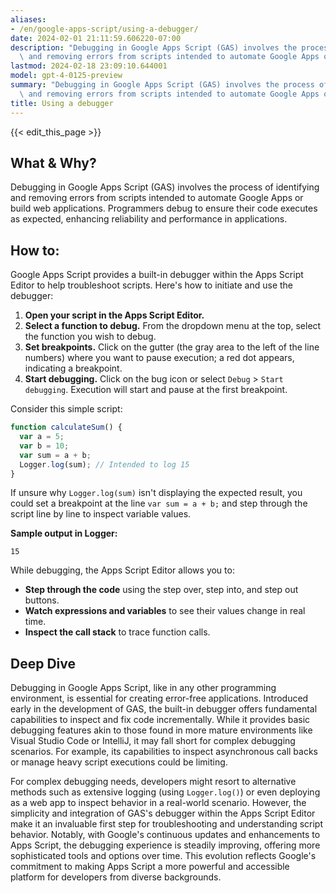 ```yaml
---
aliases:
- /en/google-apps-script/using-a-debugger/
date: 2024-02-01 21:11:59.606220-07:00
description: "Debugging in Google Apps Script (GAS) involves the process of identifying\
  \ and removing errors from scripts intended to automate Google Apps or build web\u2026"
lastmod: 2024-02-18 23:09:10.644001
model: gpt-4-0125-preview
summary: "Debugging in Google Apps Script (GAS) involves the process of identifying\
  \ and removing errors from scripts intended to automate Google Apps or build web\u2026"
title: Using a debugger
---
```


{{< edit_this_page >}}

## What & Why?

Debugging in Google Apps Script (GAS) involves the process of identifying and removing errors from scripts intended to automate Google Apps or build web applications. Programmers debug to ensure their code executes as expected, enhancing reliability and performance in applications.

## How to:

Google Apps Script provides a built-in debugger within the Apps Script Editor to help troubleshoot scripts. Here's how to initiate and use the debugger:

1. **Open your script in the Apps Script Editor.**
2. **Select a function to debug.** From the dropdown menu at the top, select the function you wish to debug.
3. **Set breakpoints.** Click on the gutter (the gray area to the left of the line numbers) where you want to pause execution; a red dot appears, indicating a breakpoint.
4. **Start debugging.** Click on the bug icon or select `Debug` > `Start debugging`. Execution will start and pause at the first breakpoint.

Consider this simple script:

```javascript
function calculateSum() {
  var a = 5;
  var b = 10;
  var sum = a + b;
  Logger.log(sum); // Intended to log 15
}
```

If unsure why `Logger.log(sum)` isn't displaying the expected result, you could set a breakpoint at the line `var sum = a + b;` and step through the script line by line to inspect variable values.

**Sample output in Logger:**

```plain
15
```

While debugging, the Apps Script Editor allows you to:

- **Step through the code** using the step over, step into, and step out buttons.
- **Watch expressions and variables** to see their values change in real time.
- **Inspect the call stack** to trace function calls.

## Deep Dive

Debugging in Google Apps Script, like in any other programming environment, is essential for creating error-free applications. Introduced early in the development of GAS, the built-in debugger offers fundamental capabilities to inspect and fix code incrementally. While it provides basic debugging features akin to those found in more mature environments like Visual Studio Code or IntelliJ, it may fall short for complex debugging scenarios. For example, its capabilities to inspect asynchronous call backs or manage heavy script executions could be limiting.

For complex debugging needs, developers might resort to alternative methods such as extensive logging (using `Logger.log()`) or even deploying as a web app to inspect behavior in a real-world scenario. However, the simplicity and integration of GAS's debugger within the Apps Script Editor make it an invaluable first step for troubleshooting and understanding script behavior. Notably, with Google's continuous updates and enhancements to Apps Script, the debugging experience is steadily improving, offering more sophisticated tools and options over time. This evolution reflects Google's commitment to making Apps Script a more powerful and accessible platform for developers from diverse backgrounds.
